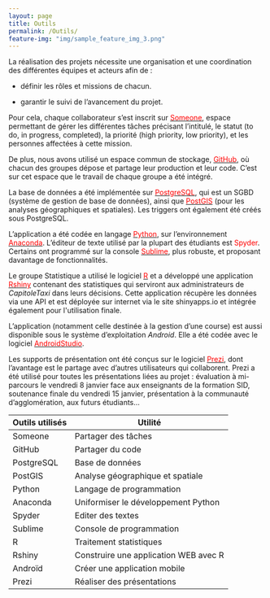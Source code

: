 ```yaml
---
layout: page
title: Outils
permalink: /Outils/
feature-img: "img/sample_feature_img_3.png"
---
```

La réalisation des projets nécessite une organisation et une coordination des différentes équipes et acteurs afin de :

* définir les rôles et missions de chacun.

* garantir le suivi de l’avancement du projet.

Pour cela, chaque collaborateur s’est inscrit sur [<font color = "red">Someone</font>](https://www.someone.io/), espace permettant de gérer les différentes tâches précisant l’intitulé, le statut (to do, in progress, completed), la priorité (high priority, low priority), et les personnes affectées à cette mission.

De plus, nous avons utilisé un espace commun de stockage, [<font color = "red">GitHub</font>](https://github.com/), où chacun des groupes dépose et partage leur production et leur code. C’est sur cet espace que le travail de chaque groupe a été intégré.

La base de données a été implémentée sur [<font color = "red">PostgreSQL</font>](http://www.postgresqlfr.org/), qui est un SGBD (système de gestion de base de données), ainsi que [<font color = "red">PostGIS</font>](http://www.postgis.fr/) (pour les analyses géographiques et spatiales). Les triggers ont également été créés sous PostgreSQL.

L’application a été codée en langage [<font color = "red">Python</font>](https://www.python.org/), sur l’environnement [<font color = "red">Anaconda</font>](https://www.continuum.io/). L’éditeur de texte utilisé par la plupart des étudiants est <font color = "red">Spyder</font>. Certains ont programmé sur la console [<font color = "red">Sublime</font>](http://www.sublimetext.com/), plus robuste, et proposant davantage de fonctionnalités.

Le groupe Statistique a utilisé le logiciel [<font color = "red">R</font>](https://www.r-project.org/)  et a développé une application [<font color = "red">Rshiny</font>](http://shiny.rstudio.com/) contenant des statistiques qui serviront aux administrateurs de *CapitoleTaxi* dans leurs décisions. Cette application récupère les données via une API et est déployée sur internet via le site shinyapps.io et intégrée également pour l'utilisation finale.

L’application (notamment celle destinée à la gestion d’une course) est aussi disponible sous le système d’exploitation *Android*. Elle a été codée avec le logiciel [<font color = "red">AndroidStudio</font>](http://developer.android.com/tools/studio/index.html).

Les supports de présentation ont été conçus sur le logiciel [<font color = "red">Prezi</font>](https://prezi.com/), dont l’avantage est le partage avec d’autres utilisateurs qui collaborent. Prezi a été utilisé pour toutes les présentations liées au projet : évaluation à mi-parcours le vendredi 8 janvier face aux enseignants de la formation SID, soutenance finale du vendredi 15 janvier, présentation à la communauté d’agglomération, aux futurs étudiants...

Outils utilisés  | Utilité
------------- | -------------
Someone | Partager des tâches
GitHub | Partager du code
PostgreSQL | Base de données
PostGIS | Analyse géographique et spatiale
Python | Langage de programmation 
Anaconda | Uniformiser le développement Python
Spyder | Editer des textes
Sublime | Console de programmation
R | Traitement statistiques
Rshiny | Construire une application WEB avec R
Androïd | Créer une application mobile
Prezi | Réaliser des présentations
